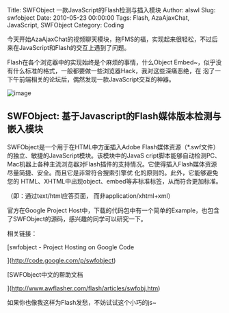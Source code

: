 Title: SWFObject 一款JavaScript的Flash检测与插入模块
Author: alswl
Slug: swfobject
Date: 2010-05-23 00:00:00
Tags: Flash, AzaAjaxChat, JavaScript, SWFObject
Category: Coding

今天开始AzaAjaxChat的视频聊天模块，拖FMS的福，实现起来很轻松，不过后来在JavaScript和Flash的交互上遇到了问题。

Flash在各个浏览器中的实现始终是个麻烦的事情，什么Object Embed~，似乎没有什么标准的格式，一般都要做一些浏览器Hack，我对这些深痛恶绝，在
泡了一下午前端相关的论坛后，偶然发现一款JavaScript交互的神器。

![image](http://www.bobbyvandersluis.com/swfobject/img/swfobject_logo.gif)

## SWFObject: 基于Javascript的Flash媒体版本检测与嵌入模块

SWFObject是一个用于在HTML中方面插入Adobe Flash媒体资源（*.swf文件）的独立、敏捷的JavaScript模块。该模块中的JavaS
cript脚本能够自动检测PC、Mac机器上各种主流浏览器对Flash插件的支持情况。它使得插入Flash媒体资源尽量简捷、安全。而且它是非常符合搜索引擎优
化的原则的。此外，它能够避免您的 HTML、XHTML中出现object、embed等非标准标签，从而符合更加标准。

（即：通过text/html应答页面， 而非application/xhtml+xml）

官方在Google Project Host中，下载的代码包中有一个简单的Example，也包含了SWFObject的源码，感兴趣的同学可以研究一下。

相关链接：

[swfobject - Project Hosting on Google Code

](http://code.google.com/p/swfobject)

[SWFObject中文的帮助文档

](http://www.awflasher.com/flash/articles/swfobj.htm)

如果你也像我这样为Flash发愁，不妨试试这个小巧的js~

